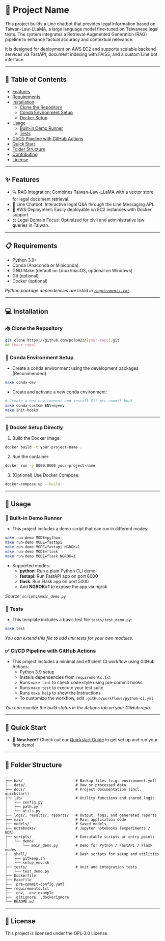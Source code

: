 # 📌 Project Name

This project builds a Line chatbot that provides legal information based on Taiwan-Law-LLaMA, a large language model fine-tuned on Taiwanese legal texts. The system integrates a Retrieval-Augmented Generation (RAG) pipeline to enhance factual accuracy and contextual relevance.

It is designed for deployment on AWS EC2 and supports scalable backend services via FastAPI, document indexing with FAISS, and a custom Line bot interface.

---

## 📝 Table of Contents

- [Features](#-features)
- [Requirements](#-requirements)
- [Installation](#-installation)
  - [Clone the Repository](#-clone-the-repository)
  - [Conda Environment Setup](#-conda-environment-setup)
  - [Docker Setup](#-docker-setup-directly)
- [Usage](#-usage)
  - [Built-in Demo Runner](#-built-in-demo-runner)
  - [Tests](#-tests)
- [CI/CD Pipeline with GitHub Actions](#-cicd-pipeline-with-gitHub-actions)
- [Quick Start](#-quick-start)
- [Folder Structure](#-folder-structure)
- [Contributing](#-contributing)
- [License](#-license)

---

## ✨ Features

- 🔍 RAG Integration: Combines Taiwan-Law-LLaMA with a vector store for legal document retrieval.
- 💬 Line Chatbot: Interactive legal Q&A through the Line Messaging API.
- 🚀 AWS Deployment: Easily deployable on EC2 instances with Docker support.
- ⚖️ Legal Domain Focus: Optimized for civil and administrative law queries in Taiwan.

---

## 📋 Requirements

- Python 3.9+
- Conda (Anaconda or Miniconda)
- GNU Make (default on Linux/macOS, optional on Windows)
- Git (optional)
- Docker (optional)

*Python package dependencies are listed in [`requirements.txt`](./requirements.txt).*

---

## 💻 Installation

### 📥 Clone the Repository

```bash
git clone https://github.com/poloH23/[your-repo].git
cd [your-repo]
```

### 🐍 Conda Environment Setup

* Create a conda environment using the development packages (Recommended):
```bash
make conda-dev
```

* Create and activate a new conda environment:
```bash
# Create a new environment and install Git pre-commit hook
make conda-custom ENV=myenv
make init-hooks
```

---

### 🐳 Docker Setup Directly

1. Build the Docker image:
```bash
docker build -t your-project-name .
```

2. Run the container:
```bash
docker run -p 8000:8000 your-project-name
```

3. (Optional) Use Docker Compose:
```bash
docker-compose up --build
```

---

## 🚀 Usage

### 🧪 Built-in Demo Runner

* This project includes a demo script that can run in different modes:

```bash
make run-demo MODE=python
make run-demo MODE=fastapi
make run-demo MODE=fastapi NGROK=1
make run-demo MODE=flask
make run-demo MODE=flask NGROK=1
```

* Supported modes:
  * **python**: Run a plain Python CLI demo
  * **fastapi**: Run FastAPI app on port 8000
  * **flask**: Run Flask app on port 5000
  * Add **NGROK=1** to expose the app via ngrok

*Source: `scripts/main_demo.py`*

### 🧪 Tests

* This template includes a basic test file `tests/test_demo.py`:

```bash
make test
```

*You can extend this file to add unit tests for your own modules.*

### ✅ CI/CD Pipeline with GitHub Actions

* This project includes a minimal and efficient CI workflow using GitHub Actions:
  * Python 3.9 setup
  * Installs dependencies from `requirements.txt`
  * Runs `make lint` to check code style using pre-commit hooks
  * Runs `make test` to execute your test suite
  * Runs `make help` to show the instructions
  * To customize the workflow, edit `.github/workflows/python-ci.yml`

*You can monitor the build status in the Actions tab on your GitHub repo.*

---

## 🎥 Quick Start

* 📘 **New here?** Check out our [Quickstart Guide](docs/quickstart.md) to get set up and run your first demo!

---

## 📁 Folder Structure

```text
.
├── bak/                        # Backup files (e.g. environment.yml)
├── data/                       # Raw or processed data
├── docs/                       # Project documentation (incl. quickstart)
├── lib/                        # Utility functions and shared logic
│   ├── config.py
│   ├── path.py
│   └── utils.py
├── logs/, results/, reports/   # Output, logs, and generated reports
├── main                        # Main application code
├── models/                     # Saved models
├── notebooks/                  # Jupyter notebooks (experiments / EDA)
├── scripts/                    # Executable scripts or entry points
│   └── demo/
│       └── main_demo.py        # Demo for Python / FastAPI / Flask modes
├── shell/                      # Bash scripts for setup and utilities
│   ├── gitkeep.sh
│   └── setup_env.sh
├── tests/                      # Unit and integration tests
│   └── test_demo.py
├── Dockerfile
├── Makefile
├── .pre-commit-config.yaml
├── requirements.txt
├── .env, .env.example
├── .gitignore, .dockerignore
└── README.md
```

---

## 📄 License

This project is licensed under the GPL-3.0 License.
